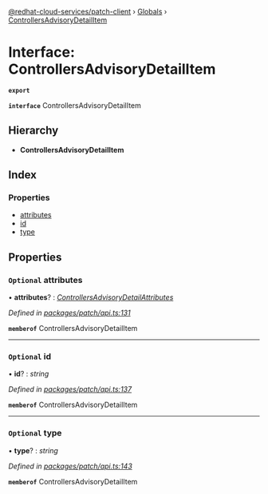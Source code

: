 [@redhat-cloud-services/patch-client](../README.md) › [Globals](../globals.md) › [ControllersAdvisoryDetailItem](controllersadvisorydetailitem.md)

# Interface: ControllersAdvisoryDetailItem

**`export`** 

**`interface`** ControllersAdvisoryDetailItem

## Hierarchy

* **ControllersAdvisoryDetailItem**

## Index

### Properties

* [attributes](controllersadvisorydetailitem.md#optional-attributes)
* [id](controllersadvisorydetailitem.md#optional-id)
* [type](controllersadvisorydetailitem.md#optional-type)

## Properties

### `Optional` attributes

• **attributes**? : *[ControllersAdvisoryDetailAttributes](controllersadvisorydetailattributes.md)*

*Defined in [packages/patch/api.ts:131](https://github.com/RedHatInsights/javascript-clients/blob/5a7659a/packages/patch/api.ts#L131)*

**`memberof`** ControllersAdvisoryDetailItem

___

### `Optional` id

• **id**? : *string*

*Defined in [packages/patch/api.ts:137](https://github.com/RedHatInsights/javascript-clients/blob/5a7659a/packages/patch/api.ts#L137)*

**`memberof`** ControllersAdvisoryDetailItem

___

### `Optional` type

• **type**? : *string*

*Defined in [packages/patch/api.ts:143](https://github.com/RedHatInsights/javascript-clients/blob/5a7659a/packages/patch/api.ts#L143)*

**`memberof`** ControllersAdvisoryDetailItem
